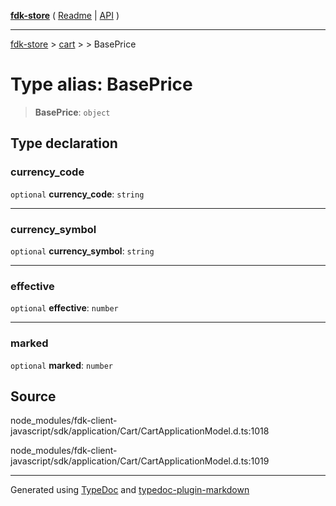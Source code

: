 [**fdk-store**](../../../README.md) ( [Readme](../../../README.md) \| [API](../../../API.md) )

---

[fdk-store](../../../API.md) > [cart](../../README.md) > [<internal>](../README.md) > BasePrice

# Type alias: BasePrice

> **BasePrice**: `object`

## Type declaration

### currency_code

`optional` **currency_code**: `string`

---

### currency_symbol

`optional` **currency_symbol**: `string`

---

### effective

`optional` **effective**: `number`

---

### marked

`optional` **marked**: `number`

## Source

node_modules/fdk-client-javascript/sdk/application/Cart/CartApplicationModel.d.ts:1018

node_modules/fdk-client-javascript/sdk/application/Cart/CartApplicationModel.d.ts:1019

---

Generated using [TypeDoc](https://typedoc.org/) and [typedoc-plugin-markdown](https://www.npmjs.com/package/typedoc-plugin-markdown)
